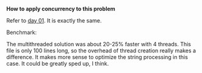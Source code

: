 **How to apply concurrency to this problem**

Refer to [day 01](https://github.com/LucasGdosR/advent_of_code_23/tree/main/01/README.md). It is exactly the same.

Benchmark:

The multithreaded solution was about 20-25% faster with 4 threads. This file is only 100 lines long, so the overhead of thread creation really makes a difference. It makes more sense to optimize the string processing in this case. It could be greatly sped up, I think.